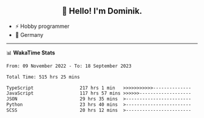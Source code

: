 <h2 align="center">👋 Hello! I'm Dominik.</h2>

- ⚡ Hobby programmer
- 📍 Germany

---
📊 **WakaTime Stats**
<!--START_SECTION:waka-->

```txt
From: 09 November 2022 - To: 18 September 2023

Total Time: 515 hrs 25 mins

TypeScript                 217 hrs 1 min   >>>>>>>>>>>--------------   42.11 %
JavaScript                 117 hrs 57 mins >>>>>>-------------------   22.89 %
JSON                       29 hrs 35 mins  >------------------------   05.74 %
Python                     23 hrs 40 mins  >------------------------   04.59 %
SCSS                       20 hrs 12 mins  >------------------------   03.92 %
```

<!--END_SECTION:waka-->
